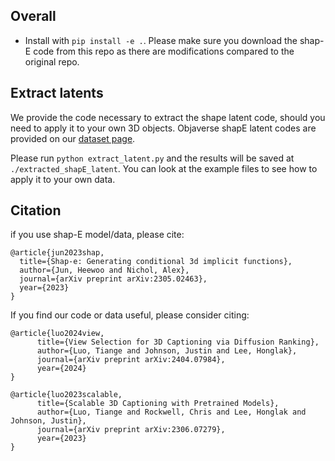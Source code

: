 ## Overall
- Install with `pip install -e .`. Please make sure you download the shap-E code from this repo as there are modifications compared to the original repo. 

## Extract latents
We provide the code necessary to extract the shape latent code, should you need to apply it to your own 3D objects. Objaverse shapE latent codes are provided on our [dataset page](https://huggingface.co/datasets/tiange/Cap3D/tree/main/misc/ShapELatentCode_zips). 

Please run `python extract_latent.py` and the results will be saved at `./extracted_shapE_latent`. You can look at the example files to see how to apply it to your own data.


## Citation

if you use shap-E model/data, please cite:
```
@article{jun2023shap,
  title={Shap-e: Generating conditional 3d implicit functions},
  author={Jun, Heewoo and Nichol, Alex},
  journal={arXiv preprint arXiv:2305.02463},
  year={2023}
}
```

If you find our code or data useful, please consider citing:
```
@article{luo2024view,
      title={View Selection for 3D Captioning via Diffusion Ranking},
      author={Luo, Tiange and Johnson, Justin and Lee, Honglak},
      journal={arXiv preprint arXiv:2404.07984},
      year={2024}
}

@article{luo2023scalable,
      title={Scalable 3D Captioning with Pretrained Models},
      author={Luo, Tiange and Rockwell, Chris and Lee, Honglak and Johnson, Justin},
      journal={arXiv preprint arXiv:2306.07279},
      year={2023}
}
```
